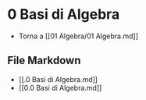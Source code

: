 # 0 Basi di Algebra

- Torna a [[01 Algebra/01 Algebra.md]]

## File Markdown
- [[.0 Basi di Algebra.md]]
- [[0.0 Basi di Algebra.md]]
